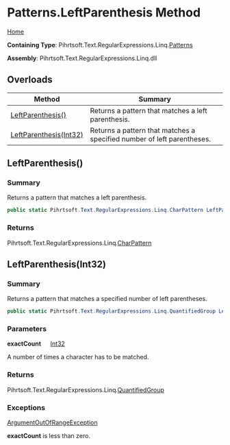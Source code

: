 # Patterns\.LeftParenthesis Method

[Home](../../../../../../README.md)

**Containing Type**: Pihrtsoft\.Text\.RegularExpressions\.Linq\.[Patterns](../README.md)

**Assembly**: Pihrtsoft\.Text\.RegularExpressions\.Linq\.dll

## Overloads

| Method | Summary |
| ------ | ------- |
| [LeftParenthesis()](#Pihrtsoft_Text_RegularExpressions_Linq_Patterns_LeftParenthesis) | Returns a pattern that matches a left parenthesis\. |
| [LeftParenthesis(Int32)](#Pihrtsoft_Text_RegularExpressions_Linq_Patterns_LeftParenthesis_System_Int32_) | Returns a pattern that matches a specified number of left parentheses\. |

## LeftParenthesis\(\) <a name="Pihrtsoft_Text_RegularExpressions_Linq_Patterns_LeftParenthesis"></a>

### Summary

Returns a pattern that matches a left parenthesis\.

```csharp
public static Pihrtsoft.Text.RegularExpressions.Linq.CharPattern LeftParenthesis()
```

### Returns

Pihrtsoft\.Text\.RegularExpressions\.Linq\.[CharPattern](../../CharPattern/README.md)

## LeftParenthesis\(Int32\) <a name="Pihrtsoft_Text_RegularExpressions_Linq_Patterns_LeftParenthesis_System_Int32_"></a>

### Summary

Returns a pattern that matches a specified number of left parentheses\.

```csharp
public static Pihrtsoft.Text.RegularExpressions.Linq.QuantifiedGroup LeftParenthesis(int exactCount)
```

### Parameters

**exactCount** &emsp; [Int32](https://docs.microsoft.com/en-us/dotnet/api/system.int32)

A number of times a character has to be matched\.

### Returns

Pihrtsoft\.Text\.RegularExpressions\.Linq\.[QuantifiedGroup](../../QuantifiedGroup/README.md)

### Exceptions

[ArgumentOutOfRangeException](https://docs.microsoft.com/en-us/dotnet/api/system.argumentoutofrangeexception)

**exactCount** is less than zero\.

